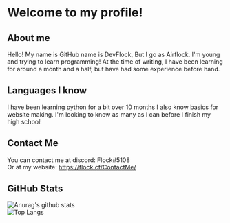 # Welcome to my profile!

## About me
Hello! My name is GitHub name is DevFlock, But I go as Airflock. I'm young and trying to learn programming! At the time of writing, I have been learning for around a month and a half, but have had some experience before hand.

## Languages I know
I have been learning python for a bit over 10 months I also know basics for website making. I'm looking to know as many as I can before I finish my high school!

## Contact Me
You can contact me at discord: Flock#5108<br>
Or at my website: https://flock.cf/ContactMe/

## GitHub Stats 
![Anurag's github stats](https://github-readme-stats.vercel.app/api?username=DevFlock&show_icons=true&theme=dark)<br>
![Top Langs](https://github-readme-stats.vercel.app/api/top-langs/?username=DevFlock&theme=dark)
